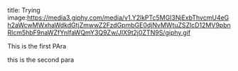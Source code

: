 title: Trying
image:https://media3.giphy.com/media/v1.Y2lkPTc5MGI3NjExbThvcmU4eGh2aWcwMWxhaWdkdGtjZmwwZ2FzdGpmbGE0djNvMWtuZSZlcD12MV9pbnRlcm5hbF9naWZfYnlfaWQmY3Q9Zw/JIX9t2j0ZTN9S/giphy.gif

This is the first PAra

this is the second para 
